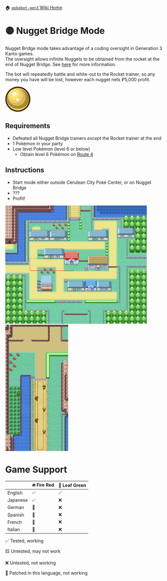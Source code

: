 🏠 [`pokebot-gen3` Wiki Home](../Readme.md)

# 🟡 Nugget Bridge Mode

Nugget Bridge mode takes advantage of a coding oversight in Generation 3 Kanto games.     
The oversight allows infinite Nuggets to be obtained from the rocket at the end of Nugget Bridge. See [here](https://bulbapedia.bulbagarden.net/wiki/List_of_glitches_(Generation_III)#Nugget_Bridge_script_oversight) for more information.

The bot will repeatedly battle and white-out to the Rocket trainer, so any money you have will be lost, however each nugget nets ₽5,000 profit.

<img src="../images/nugget.png" style="max-width: 80px">

## Requirements
- Defeated all Nugget Bridge trainers _except_ the Rocket trainer at the end
- 1 Pokémon in your party
- Low level Pokémon (level 6 or below)
    - Obtain level 6 Pokémon on [Route 4](https://bulbapedia.bulbagarden.net/wiki/Kanto_Route_4)

## Instructions
- Start mode either outside Cerulean City Poké Center, or on Nugget Bridge
- ???
- Profit!

<img src="../images/cerulean.png" width="450px">
<img src="../images/nugget_bridge.png" height="400px">

# Game Support

|          | 🔥 Fire Red | 🌿 Leaf Green |
|:---------|-------------|---------------|
| English  | ✅           | ✅             |
| Japanese | ✅           | ❌             |
| German   | 🚫          | ❌             |
| Spanish  | 🚫          | ❌             |
| French   | 🚫          | ❌             |
| Italian  | 🚫          | ❌             |

✅ Tested, working

🟨 Untested, may not work

❌ Untested, not working

🚫 Patched in this language, not working